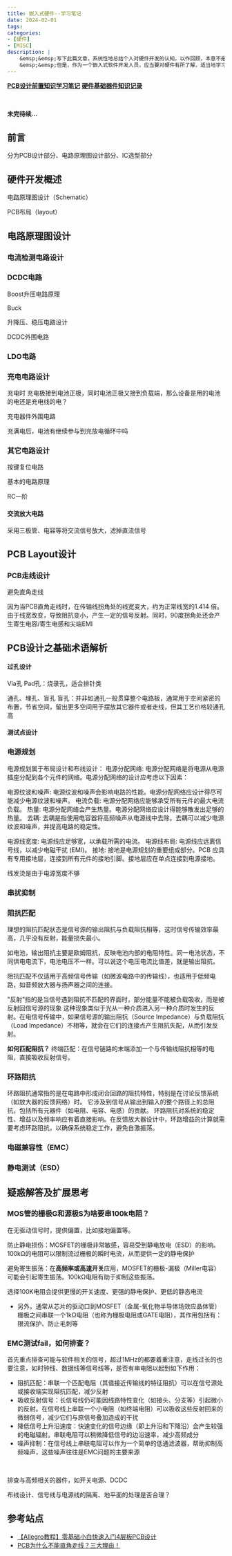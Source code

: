 ```yaml
---
title: 嵌入式硬件--学习笔记
date: 2024-02-01
tags:
categories:
- [硬件]
- [MISC]
description: |
    &emsp;&emsp;写下此篇文章，系统性地总结个人对硬件开发的认知，以作回顾，本意不是为了深入硬件开发，因为每个细分领域的差异都是巨大的，而人的精力是有限的。<br>
    &emsp;&emsp;但是，作为一个嵌入式软件开发人员，应当要对硬件有所了解，适当地学习认识硬件，相信对嵌入式开发本业也能起到一定的反哺作用。
---
```



[**PCB设计前置知识学习笔记**](/2024/01/01/PCB设计前置知识笔记)
[**硬件基础器件知识记录**](/2024/01/01/硬件基础器件知识简述)

<br>

**未完待续...**


## 前言

分为PCB设计部分、电路原理图设计部分、IC选型部分

## 硬件开发概述

电路原理图设计（Schematic）

PCB布局（layout）

## 电路原理图设计

### 电流检测电路设计


###  DCDC电路

Boost升压电路原理

Buck

升降压、稳压电路设计

DCDC外围电路

### LDO电路

### 充电电路设计

充电时 充电极接到电池正极，同时电池正极又接到负载端，那么设备是用的电池的电还是充电线的电？

充电器件外围电路

充满电后，电池有继续参与到充放电循环中吗


### 其它电路设计

按键复位电路

基本的电路原理

RC一阶

#### 交流放大电路

采用三极管、电容等将交流信号放大，滤掉直流信号

## PCB Layout设计

### PCB走线设计

避免直角走线

因为当PCB直角走线时，在传输线拐角处的线宽变大，约为正常线宽的1.414 倍。由于线宽改变，导致阻抗变小，产生一定的信号反射。同时，90度拐角处还会产生寄生电容/寄生电感和尖端EMI

## PCB设计之基础术语解析

#### 过孔设计

Via孔
Pad孔：烧录孔，适合排针类

通孔、埋孔、盲孔
盲孔：并非如通孔一般贯穿整个电路板，通常用于空间紧密的布置，节省空间，留出更多空间用于摆放其它器件或者走线，但其工艺价格较通孔高


#### 测试点设计

### 电源规划

电源规划属于布局设计和布线设计：
电源分配网络: 电源分配网络是将电源从电源插座分配到各个元件的网络。电源分配网络的设计应考虑以下因素：

电源纹波和噪声: 电源纹波和噪声会影响电路的性能。电源分配网络应设计得尽可能减少电源纹波和噪声。
电流负载: 电源分配网络应能够承受所有元件的最大电流负载。
热量: 电源分配网络会产生热量。电源分配网络应设计得能够散发出足够的热量。
去耦: 去耦是指使用电容器将高频噪声从电源线中去除。去耦可以减少电源纹波和噪声，并提高电路的稳定性。

电源线宽度: 电源线应足够宽，以承载所需的电流。
电源线布局: 电源线应远离信号线，以减少电磁干扰 (EMI)。
接地: 接地是电源规划的重要组成部分。PCB 应具有专用接地层，连接到所有元件的接地引脚。接地层应在单点连接到电源接地。

线发烫是由于电源宽度不够

### 串扰抑制

### 阻抗匹配

理想的阻抗匹配状态是信号源的输出阻抗与负载阻抗相等，这时信号传输效率最高，几乎没有反射，能量损失最小。

如电池，输出阻抗主要是欧姆阻抗，反映电池内部的电阻特性。同一电池状态，不同供电电流下，电池电压不一样。可以说这个电压电流比值差，就是输出阻抗。

阻抗匹配不仅适用于高频信号传输（如微波电路中的传输线），也适用于低频电路，如音频放大器与扬声器之间的连接。


"反射"指的是当信号遇到阻抗不匹配的界面时，部分能量不能被负载吸收，而是被反射回信号源的现象
这种现象类似于光从一种介质进入另一种介质时发生的反射。在电信号传输中，如果信号源的输出阻抗（Source Impedance）与负载阻抗（Load Impedance）不相等，就会在它们的连接点产生阻抗失配，从而引发反射。

**如何匹配阻抗？**
终端匹配：在信号链路的末端添加一个与传输线阻抗相等的电阻，直接吸收反射信号。



### 环路阻抗

环路阻抗通常指的是在电路中形成闭合回路的阻抗特性，特别是在讨论反馈系统（如放大器的反馈网络）时。
它涉及到信号从输出到输入的整个路径上的总阻抗，包括所有元器件（如电阻、电容、电感）的贡献。
环路阻抗对系统的稳定性、增益以及频率响应有着直接影响。在反馈放大器设计中，环路增益的计算就需要考虑环路阻抗，以确保系统稳定工作，避免自激振荡。


### 电磁兼容性（EMC）

### 静电测试（ESD）


## 疑惑解答及扩展思考

### MOS管的栅极G和源极S为啥要串100k电阻？

在无驱动信号时，提供偏置，比如接地偏置等。

防止静电损伤：MOSFET的栅极非常敏感，容易受到静电放电（ESD）的影响。100kΩ的电阻可以限制流过栅极的瞬时电流，从而提供一定的静电保护

避免寄生振荡：在**高频率或高速开关**应用，MOSFET的栅极-漏极（Miller电容）可能会引起寄生振荡。100kΩ电阻有助于抑制这些振荡。

选择100K电阻会提供更慢的开关速度、更强的静电保护、更低的静态电流

- 另外，通常从芯片的驱动口到MOSFET（金属-氧化物半导体场效应晶体管）栅极之间串联一个1kΩ电阻（也称为栅极电阻或GATE电阻），其作用包括有：限流保护、防止毛刺等

### EMC测试fail，如何排查？

首先重点排查可能与软件相关的信号，超过1MHz的都要着重注意，走线过长的也要注意，如时钟线、数据线等信号线等，是否有串电阻以起到如下作用：
- 阻抗匹配：串联一个匹配电阻（其值接近传输线的特征阻抗）可以在信号源处或接收端实现阻抗匹配，减少反射
- 吸收反射信号：长信号线仍可能因线路特性变化（如接头、分支等）引起微小的反射。在信号线上串联一个小电阻（如终端电阻）可以吸收这些反射回来的微弱信号，减少它们与原信号叠加造成的干扰
- 降低信号上升沿速度：快速变化的信号边缘（即上升沿和下降沿）会产生较强的电磁辐射。串联电阻可以稍微降低信号的边沿速率，减少高频成分
- 噪声抑制：在信号线上串联电阻可以作为一个简单的低通滤波器，帮助抑制高频噪声，这些噪声往往是EMC问题的主要来源

<br>

排查与高频相关的器件，如开关电源、DCDC

布线设计、信号线与电源线的隔离、地平面的处理是否合理？


## 参考站点


- [【Allegro教程】零基础小白快速入门4层板PCB设计](https://www.bilibili.com/video/BV1d4411R74r/?spm_id_from=333.337.search-card.all.click&vd_source=82e85569f7427ac31cbd67ec7206aa00)
- [PCB为什么不能直角走线？三大理由！](https://mp.weixin.qq.com/s/YeJILgNylGv386t_LCj2zA)

